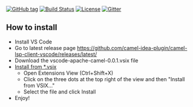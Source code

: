[![GitHub tag](https://img.shields.io/github/tag/camel-idea-plugin/camel-lsp-client-vscode.svg?style=plastic)]()
[![Build Status](https://travis-ci.org/camel-idea-plugin/camel-lsp-client-vscode.svg?branch=master)](https://travis-ci.org/camel-idea-plugin/camel-lsp-client-vscode)
[![License](https://img.shields.io/badge/license-Apache%202-blue.svg)]()
[![Gitter](https://img.shields.io/gitter/room/camel-tooling/Lobby.js.svg)](https://gitter.im/camel-tooling/Lobby)


How to install
--------------

* Install VS Code
* Go to latest release page https://github.com/camel-idea-plugin/camel-lsp-client-vscode/releases/latest/
* Download the vscode-apache-camel-0.0.1.vsix file 
* [Install from *.vsix](https://code.visualstudio.com/docs/editor/extension-gallery#_install-from-a-vsix)
  * Open Extensions View (Ctrl+Shift+X)
  * Click on the three dots at the top right of the view and then "Install from VSIX..."
  * Select the file and click Install
* Enjoy!
